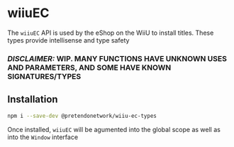 # wiiuEC
The `wiiuEC` API is used by the eShop on the WiiU to install titles. These types provide intellisense and type safety

### _**DISCLAIMER:**_ **WIP. MANY FUNCTIONS HAVE UNKNOWN USES AND PARAMETERS, AND SOME HAVE KNOWN SIGNATURES/TYPES**

## Installation
```bash
npm i --save-dev @pretendonetwork/wiiu-ec-types
```

Once installed, `wiiuEC` will be agumented into the global scope as well as into the `Window` interface